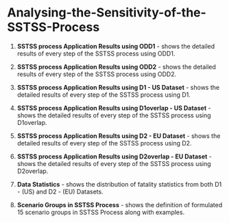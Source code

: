 # Analysing-the-Sensitivity-of-the-SSTSS-Process

1. **SSTSS process Application Results using ODD1**  - shows the  detailed results of every step of the SSTSS process using ODD1. </br>

2. **SSTSS process Application Results using ODD2**  -  shows the  detailed results of every step of the SSTSS process using ODD2. </br>

3. **SSTSS process Application Results using D1 - US Dataset** - shows the  detailed results of every step of the SSTSS process using D1. </br>

4. **SSTSS process Application Results using D1overlap - US Dataset** - shows the  detailed results of every step of the SSTSS process using D1overlap. </br>

5. **SSTSS process Application Results using D2 - EU Dataset** - shows the  detailed results of every step of the SSTSS process using D2. </br>

6. **SSTSS process Application Results using D2overlap - EU Dataset** - shows the  detailed results of every step of the SSTSS process using D2overlap.</br>

7. **Data Statistics** - shows the distribution of fatality statistics from both D1 - (US) and D2 - (EU) Datasets.

8. **Scenario Groups in SSTSS Process** - shows the definition of formulated 15 scenario groups in SSTSS Process along with examples.

